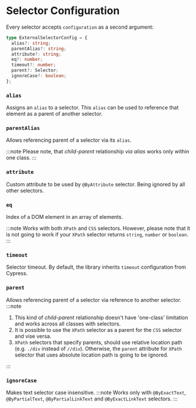# Selector Configuration

Every selector accepts `configuration` as a second argument:

```typescript
type ExternalSelectorConfig = {
  alias?: string;
  parentAlias?: string;
  attribute?: string;
  eq?: number;
  timeout?: number;
  parent?: Selector;
  ignoreCase?: boolean;
};
```

### `alias`

Assigns an `alias` to a selector. This `alias` can be used to reference that element as a parent of another selector.

### `parentAlias`

Allows referencing parent of a selector via its `alias`.

:::note
Please note, that _child-parent_ relationship _via alias_ works only within one class.
:::

### `attribute`

Custom attribute to be used by `@ByAttribute` selector. Being ignored by all other selectors.

### `eq`

Index of a DOM element in an array of elements.

:::note
Works with both `XPath` and `CSS` selectors. However, please note that it is not going to work if your `XPath` selector returns `string`, `number` or `boolean`.
:::

### `timeout`

Selector timeout. By default, the library inherits `timeout` configuration from Cypress.

### `parent`

Allows referencing parent of a selector via reference to another selector.
:::note

1. This kind of _child-parent_ relationship doesn't have 'one-class' limitation and works across all classes with selectors.
2. It is possible to use the `XPath` selector as a parent for the `CSS` selector and vise versa.
3. `XPath` selectors that specify parents, should use relative location path (e.g. `./div` instead of `//div`). Otherwise, the `parent` attribute for `XPath` selector that uses absolute location path is going to be ignored.

:::

### `ignoreCase`

Makes text selector case insensitive.
:::note
Works only with `@ByExactText`, `@ByPartialText`, `@ByPartialLinkText` and `@ByExactLinkText` selectors.
:::
